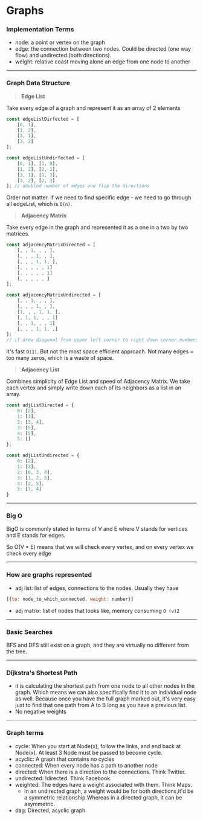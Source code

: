 # Graphs

### Implementation Terms
- node: a point or vertex on the graph
- edge: the connection between two nodes. Could be directed (one way flow) and undirected (both directions).
- weight: relative coast moving alone an edge from one node to another
---

### Graph Data Structure
> **Edge List**<br>
> 
Take every edge of a graph and represent it as an array of 2 elements
```js
const edgeListDirfected = [
    [0, 1],
    [1, 2],
    [3, 1],
    [3, 2]
];

const edgeListUndirfected = [
    [0, 1], [1, 0],
    [1, 2], [2, 1],
    [3, 1], [1, 3],
    [3, 2], [2, 3]
]; // doubled number of edges and flip the directions 

```
Order not matter. If we need to find specific edge - we need to go through all edgeList, which is `O(n)`. </br>

>**Adjacency Matrix** <br>

Take every edge in the graph and represented it as a one in
a two by two matrices.
```js
const adjacencyMatrixDirected = [
    [, , 1, , , ],
    [, , , 1, , ],
    [, , , 1, 1, ],
    [, , , , , 1]
    [, , , , , 1]
    [, , , , , ]
];

const adjacencyMatrixUndirected = [
    [, , 1, , , ], 
    [, , , 1, , ], 
    [1, , , 1, 1, ], 
    [, 1, 1, , , 1]
    [, , 1, , , 1] 
    [, , , 1, 1, ,]
];
// if drew diogonal from upper left cornir to right down corner numbers must be mirrored
```
It's fast `O(1)`. But not the most space efficient approach. Not many edges = too many zeros, which is a waste of space. 
</br>

>**Adjacency List** <br>

Combines simplicity of Edge List and speed of Adjacency Matrix. We take each vertex and simply write down each of its neighbors as a list in an array.
```js
const adjListDirected = {
    0: [2],
    1: [3],
    2: [3, 4],
    3: [5],
    4: [5],
    5: []
};

const adjListUndirected = {
    0: [2],
    1: [3],
    2: [0, 3, 4],
    3: [1, 2, 5],
    4: [2, 5],
    5: [3, 4]
}
```

---

### Big O
BigO is commonly stated in terms of V and E where V stands for vertices and E stands for edges. <br/>

So O(V * E) means that we will check every vertex, and on every vertex we check every edge

---
### How are graphs represented
- adj list: list of edges, connections to the nodes. Usually they have 
```js
[{to: node_to_which_connected, weight: number}]
```
- adj matrix: list of nodes that looks like, memory consuming `O (v)2`

---
### Basic Searches
BFS and DFS still exist on a graph, and they are virtually no different from the tree.

---
### Dijkstra's Shortest Path
 - it is calculating the shortest path from one node to all other nodes in the graph. Which means we can also 
 specifically find it to an individual node as well. Because once you have the full graph marked out, it's very easy just to find that one path from A to B long as you have a previous list.
 - No negative weights

---
### Graph terms
- cycle: When you start at Node(x), follow the links, and end back at Node(x). At least 3 Node must be passed to
  become cycle.
- acyclic: A graph that contains no cycles
-  connected: When every node has a path to another node
- directed: When there is a direction to the connections. Think Twitter.
- undirected: !directed. Think Facebook.
- weighted: The edges have a weight associated with them. Think Maps.
    - In an undirected graph, a weight would be for both directions,it'd be a symmetric relationship.Whereas in a
      directed graph, it can be asymmetric.
- dag: Directed, acyclic graph.
